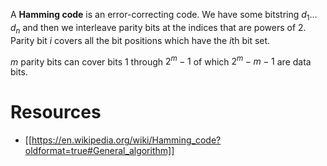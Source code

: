 A **Hamming code** is an error-correcting code. We have some bitstring $d_1\dots d_n$ and then we interleave parity bits at the indices that are powers of 2. Parity bit $i$ covers all the bit positions which have the $i$th bit set.

$m$ parity bits can cover bits 1 through $2^m -1$ of which $2^m-m-1$ are data bits.

# Resources

* [[https://en.wikipedia.org/wiki/Hamming_code?oldformat=true#General_algorithm]]